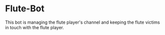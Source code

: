 # Flute-Bot
This bot is managing the flute player's channel and keeping the flute victims in touch with the flute player.
